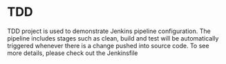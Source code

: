 # TDD
TDD project is used to demonstrate Jenkins pipeline configuration. The pipeline includes stages such as clean, build and test will be automatically triggered whenever there is a change pushed into source code. To see more details, please check out the Jenkinsfile
